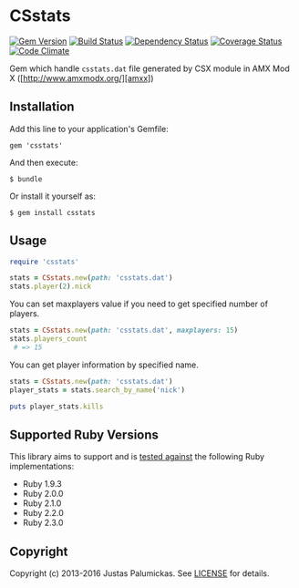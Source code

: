 # CSstats

[![Gem Version](https://img.shields.io/gem/v/csstats.svg?style=flat-square)][rubygems]
[![Build Status](https://img.shields.io/travis/jpalumickas/csstats.svg?style=flat-square)][travis]
[![Dependency Status](https://img.shields.io/gemnasium/jpalumickas/csstats.svg?style=flat-square)][gemnasium]
[![Coverage Status](https://img.shields.io/coveralls/jpalumickas/csstats.svg?branch=master&style=flat-square)][coveralls]
[![Code Climate](https://img.shields.io/codeclimate/github/jpalumickas/csstats.svg?style=flat-square)][codeclimate]

Gem which handle `csstats.dat` file generated by CSX module
in AMX Mod X ([http://www.amxmodx.org/][amxx])

## Installation

Add this line to your application's Gemfile:

    gem 'csstats'

And then execute:

    $ bundle

Or install it yourself as:

    $ gem install csstats

## Usage

```ruby
require 'csstats'

stats = CSstats.new(path: 'csstats.dat')
stats.player(2).nick
```

You can set maxplayers value if you need to get specified number of players.

```ruby
stats = CSstats.new(path: 'csstats.dat', maxplayers: 15)
stats.players_count
 # => 15
```

You can get player information by specified name.

```ruby
stats = CSstats.new(path: 'csstats.dat')
player_stats = stats.search_by_name('nick')

puts player_stats.kills
```

## Supported Ruby Versions

This library aims to support and is [tested against][travis] the following Ruby
implementations:

* Ruby 1.9.3
* Ruby 2.0.0
* Ruby 2.1.0
* Ruby 2.2.0
* Ruby 2.3.0

## Copyright
Copyright (c) 2013-2016 Justas Palumickas.
See [LICENSE][license] for details.

[rubygems]: https://rubygems.org/gems/csstats
[travis]: http://travis-ci.org/jpalumickas/csstats
[gemnasium]: https://gemnasium.com/jpalumickas/csstats
[coveralls]: https://coveralls.io/r/jpalumickas/csstats
[codeclimate]: https://codeclimate.com/github/jpalumickas/csstats

[amxx]: http://www.amxmodx.org/
[license]: https://raw.githubusercontent.com/jpalumickas/csstats/master/LICENSE

